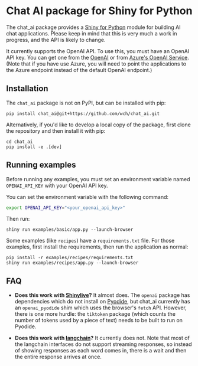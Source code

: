 Chat AI package for Shiny for Python
====================================

The chat_ai package provides a [Shiny for Python](https://shiny.rstudio.com/py/) module for building AI chat applications. Please keep in mind that this is very much a work in progress, and the API is likely to change.

It currently supports the OpenAI API. To use this, you must have an OpenAI API key. You can get one from the [OpenAI](https://platform.openai.com/account/api-keys) or from [Azure's OpenAI Service](https://azure.microsoft.com/en-us/products/cognitive-services/openai-service). (Note that if you have use Azure, you will need to point the applications to the Azure endpoint instead of the default OpenAI endpoint.)


## Installation

The `chat_ai` package is not on PyPI, but can be installed with pip:

```
pip install chat_ai@git+https://github.com/wch/chat_ai.git
```

Alternatively, if you'd like to develop a local copy of the package, first clone the repository and then install it with pip:

```
cd chat_ai
pip install -e .[dev]
```


## Running examples

Before running any examples, you must set an environment variable named `OPENAI_API_KEY` with your OpenAI API key.

You can set the environment variable with the following command:

```bash
export OPENAI_API_KEY="<your_openai_api_key>"
```

Then run:

```
shiny run examples/basic/app.py --launch-browser
```

Some examples (like `recipes`) have a `requirements.txt` file. For those examples, first install the requirements, then run the application as normal:

```
pip install -r examples/recipes/requirements.txt
shiny run examples/recipes/app.py --launch-browser
```


## FAQ

* **Does this work with [Shinylive](https://shiny.rstudio.com/py/docs/shinylive.html)?** It almost does. The `openai` package has dependencies which do not install on [Pyodide](https://pyodide.org/), but chat_ai currently has an `openai_pyodide` shim which uses the browser's `fetch` API. However, there is one more hurdle: the `tiktoken` package (which counts the number of tokens used by a piece of text) needs to be built to run on Pyodide.

* **Does this work with [langchain](https://github.com/hwchase17/langchain)?** It currently does not. Note that most of the langchain interfaces do not support streaming responses, so instead of showing responses as each word comes in, there is a wait and then the entire response arrives at once.
